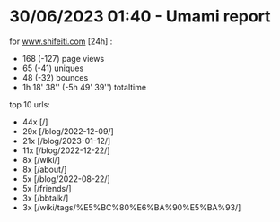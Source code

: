# 30/06/2023 01:40 - Umami report
for www.shifeiti.com [24h] :

 - 168 (-127) page views
 - 65 (-41) uniques
 - 48 (-32) bounces
 - 1h 18' 38'' (-5h 49' 39'') totaltime


top 10 urls:
 - 44x [/]
 - 29x [/blog/2022-12-09/]
 - 21x [/blog/2023-01-12/]
 - 11x [/blog/2022-12-22/]
 - 8x [/wiki/]
 - 8x [/about/]
 - 5x [/blog/2022-08-22/]
 - 5x [/friends/]
 - 3x [/bbtalk/]
 - 3x [/wiki/tags/%E5%BC%80%E6%BA%90%E5%BA%93/]


